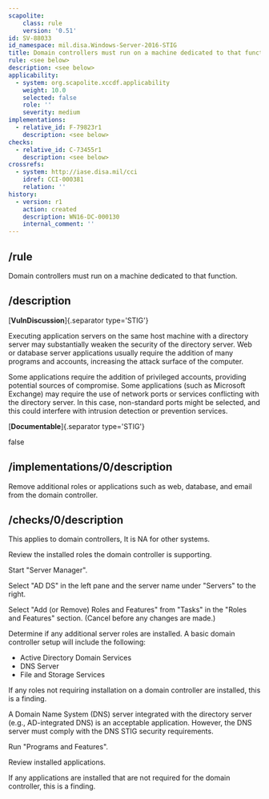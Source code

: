 ```yaml
---
scapolite:
    class: rule
    version: '0.51'
id: SV-88033
id_namespace: mil.disa.Windows-Server-2016-STIG
title: Domain controllers must run on a machine dedicated to that function.
rule: <see below>
description: <see below>
applicability:
  - system: org.scapolite.xccdf.applicability
    weight: 10.0
    selected: false
    role: ''
    severity: medium
implementations:
  - relative_id: F-79823r1
    description: <see below>
checks:
  - relative_id: C-73455r1
    description: <see below>
crossrefs:
  - system: http://iase.disa.mil/cci
    idref: CCI-000381
    relation: ''
history:
  - version: r1
    action: created
    description: WN16-DC-000130
    internal_comment: ''
---
```



## /rule

Domain controllers must run on a machine dedicated to that function.

## /description

[**VulnDiscussion**]{.separator type='STIG'}

Executing application servers on the same host machine with a directory server may substantially weaken the security of the directory server. Web or database server applications usually require the addition of many programs and accounts, increasing the attack surface of the computer.

Some applications require the addition of privileged accounts, providing potential sources of compromise. Some applications (such as Microsoft Exchange) may require the use of network ports or services conflicting with the directory server. In this case, non-standard ports might be selected, and this could interfere with intrusion detection or prevention services.

[**Documentable**]{.separator type='STIG'}

false

## /implementations/0/description

Remove additional roles or applications such as web, database, and email from the domain controller.

## /checks/0/description

This applies to domain controllers, It is NA for other systems.

Review the installed roles the domain controller is supporting.

Start "Server Manager".

Select "AD DS" in the left pane and the server name under "Servers" to the right.

Select "Add (or Remove) Roles and Features" from "Tasks" in the "Roles and Features" section. (Cancel before any changes are made.)

Determine if any additional server roles are installed. A basic domain controller setup will include the following:

- Active Directory Domain Services
- DNS Server
- File and Storage Services

If any roles not requiring installation on a domain controller are installed, this is a finding.

A Domain Name System (DNS) server integrated with the directory server (e.g., AD-integrated DNS) is an acceptable application. However, the DNS server must comply with the DNS STIG security requirements.

Run "Programs and Features".

Review installed applications.

If any applications are installed that are not required for the domain controller, this is a finding.
